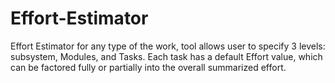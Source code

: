 # Effort-Estimator

Effort Estimator for any type of the work, tool allows user to specify 3 levels:  subsystem, Modules, and Tasks.  Each task has a default Effort value, which can be factored fully or partially into the overall summarized effort. 
